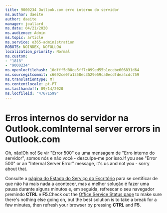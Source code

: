 ```yaml
---
title: 9000234 Outlook.com erro interno do servidor
ms.author: daeite
author: daeite
manager: joallard
ms.date: 04/21/2020
ms.audience: Admin
ms.topic: article
ms.service: o365-administration
ROBOTS: NOINDEX, NOFOLLOW
localization_priority: Normal
ms.custom:
- "1818"
- "9000234"
ms.openlocfilehash: 10dfff5d88ce5ff7c099ed55b1ecebe606831d64
ms.sourcegitcommit: c6692ce0fa1358ec3529e59ca0ecdfdea4cdc759
ms.translationtype: MT
ms.contentlocale: pt-PT
ms.lasthandoff: 09/14/2020
ms.locfileid: "47671599"
---
```

# <a name="internal-server-errors-in-outlookcom"></a><span data-ttu-id="d7847-102">Erros internos do servidor na Outlook.com</span><span class="sxs-lookup"><span data-stu-id="d7847-102">Internal server errors in Outlook.com</span></span>

<span data-ttu-id="d7847-103">Oh, não!</span><span class="sxs-lookup"><span data-stu-id="d7847-103">Oh no!</span></span> <span data-ttu-id="d7847-104">Se vir "Error 500" ou uma mensagem de "Erro interno do servidor", somos nós e não você - desculpe-me por isso.</span><span class="sxs-lookup"><span data-stu-id="d7847-104">If you see "Error 500" or an "Internal Server Error" message, it's us and not you - sorry about that.</span></span>

<span data-ttu-id="d7847-105">Consulte a [página do Estado do Serviço do Escritório](https://portal.office.com/servicestatus) para se certificar de que não há mais nada a acontecer, mas a melhor solução é fazer uma pausa durante alguns minutos e, em seguida, refrescar o seu navegador premindo **CTRL** e **F5**.</span><span class="sxs-lookup"><span data-stu-id="d7847-105">Check out the [Office Service Status page](https://portal.office.com/servicestatus) to make sure there's nothing else going on, but the best solution is to take a break for a few minutes, then refresh your browser by pressing **CTRL** and **F5**.</span></span>